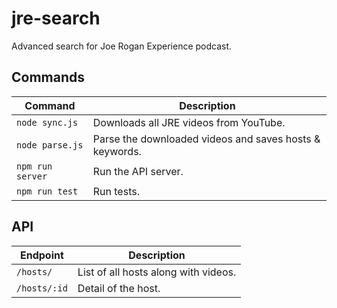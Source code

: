 # jre-search
Advanced search for Joe Rogan Experience podcast.

## Commands

| Command | Description |
|---------|-------------|
| `node sync.js` | Downloads all JRE videos from YouTube. |
| `node parse.js` | Parse the downloaded videos and saves hosts & keywords. |
| `npm run server` | Run the API server. |
| `npm run test` | Run tests. |

## API

| Endpoint | Description |
|---------|-------------|
| `/hosts/` | List of all hosts along with videos. |
| `/hosts/:id` | Detail of the host. |